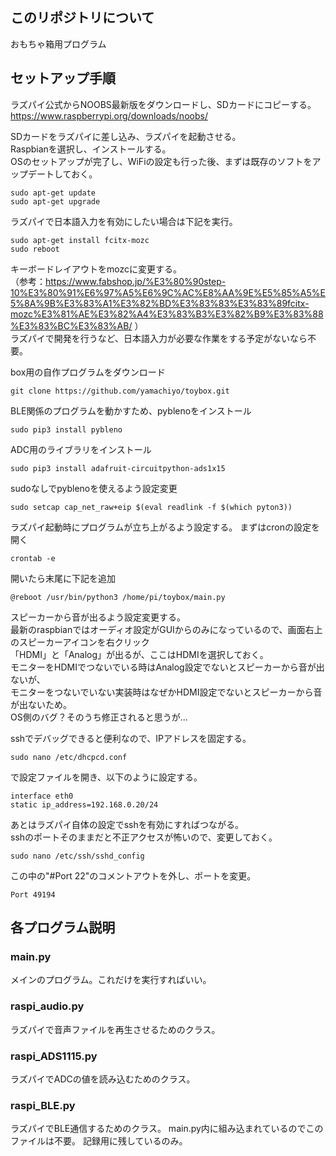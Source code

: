 ## このリポジトリについて
おもちゃ箱用プログラム

## セットアップ手順
ラズパイ公式からNOOBS最新版をダウンロードし、SDカードにコピーする。  
https://www.raspberrypi.org/downloads/noobs/

SDカードをラズパイに差し込み、ラズパイを起動させる。  
Raspbianを選択し、インストールする。  
OSのセットアップが完了し、WiFiの設定も行った後、まずは既存のソフトをアップデートしておく。
```
sudo apt-get update
sudo apt-get upgrade
```

ラズパイで日本語入力を有効にしたい場合は下記を実行。
```
sudo apt-get install fcitx-mozc
sudo reboot
```
キーボードレイアウトをmozcに変更する。  
（参考：https://www.fabshop.jp/%E3%80%90step-10%E3%80%91%E6%97%A5%E6%9C%AC%E8%AA%9E%E5%85%A5%E5%8A%9B%E3%83%A1%E3%82%BD%E3%83%83%E3%83%89fcitx-mozc%E3%81%AE%E3%82%A4%E3%83%B3%E3%82%B9%E3%83%88%E3%83%BC%E3%83%AB/ ）  
ラズパイで開発を行うなど、日本語入力が必要な作業をする予定がないなら不要。


box用の自作プログラムをダウンロード
```
git clone https://github.com/yamachiyo/toybox.git
```

BLE関係のプログラムを動かすため、pyblenoをインストール
```
sudo pip3 install pybleno
```

ADC用のライブラリをインストール
```
sudo pip3 install adafruit-circuitpython-ads1x15
```

sudoなしでpyblenoを使えるよう設定変更
```
sudo setcap cap_net_raw+eip $(eval readlink -f $(which pyton3))
```

ラズパイ起動時にプログラムが立ち上がるよう設定する。
まずはcronの設定を開く
```
crontab -e
```
開いたら末尾に下記を追加
```
@reboot /usr/bin/python3 /home/pi/toybox/main.py
```

スピーカーから音が出るよう設定変更する。  
最新のraspbianではオーディオ設定がGUIからのみになっているので、画面右上のスピーカーアイコンを右クリック  
「HDMI」と「Analog」が出るが、ここはHDMIを選択しておく。  
モニターをHDMIでつないでいる時はAnalog設定でないとスピーカーから音が出ないが、  
モニターをつないでいない実装時はなぜかHDMI設定でないとスピーカーから音が出ないため。  
OS側のバグ？そのうち修正されると思うが...  
  
sshでデバッグできると便利なので、IPアドレスを固定する。
```
sudo nano /etc/dhcpcd.conf
```
で設定ファイルを開き、以下のように設定する。
```
interface eth0
static ip_address=192.168.0.20/24
```
あとはラズパイ自体の設定でsshを有効にすればつながる。  
sshのポートそのままだと不正アクセスが怖いので、変更しておく。
```
sudo nano /etc/ssh/sshd_config
```
この中の"#Port 22"のコメントアウトを外し、ポートを変更。
```
Port 49194
```

## 各プログラム説明
### main.py
メインのプログラム。これだけを実行すればいい。

### raspi_audio.py
ラズパイで音声ファイルを再生させるためのクラス。

### raspi_ADS1115.py
ラズパイでADCの値を読み込むためのクラス。

### raspi_BLE.py
ラズパイでBLE通信するためのクラス。
main.py内に組み込まれているのでこのファイルは不要。
記録用に残しているのみ。
